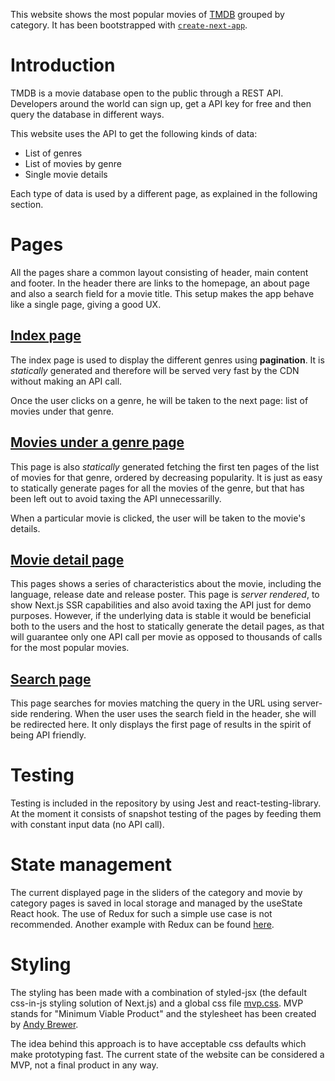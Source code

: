This website shows the most popular movies of [TMDB](https://www.themoviedb.org/) grouped by category. It has been bootstrapped with [`create-next-app`](https://github.com/vercel/next.js/tree/canary/packages/create-next-app).

# Introduction

TMDB is a movie database open to the public through a REST API. Developers around the world can sign up, get a API key for free and then query the database in different ways.

This website uses the API to get the following kinds of data:

- List of genres
- List of movies by genre
- Single movie details

Each type of data is used by a different page, as explained in the following section.

# Pages

All the pages share a common layout consisting of header, main content and footer. In the header there are links to the homepage, an about page and also a search field for a movie title. This setup makes the app behave like a single page, giving a good UX.

## [Index page](https://github.com/SGolbert/sgolbert-movie-challenge/blob/master/pages/index.js)

The index page is used to display the different genres using **pagination**. It is _statically_ generated and therefore will be served very fast by the CDN without making an API call.

Once the user clicks on a genre, he will be taken to the next page: list of movies under that genre.

## [Movies under a genre page](https://github.com/SGolbert/sgolbert-movie-challenge/blob/master/pages/categories/%5Bcategory_id%5D/%5Bgenre%5D.js)

This page is also _statically_ generated fetching the first ten pages of the list of movies for that genre, ordered by decreasing popularity. It is just as easy to statically generate pages for all the movies of the genre, but that has been left out to avoid taxing the API unnecessarilly.

When a particular movie is clicked, the user will be taken to the movie's details.

## [Movie detail page](https://github.com/SGolbert/sgolbert-movie-challenge/blob/master/pages/movies/%5Bmovie_id%5D.js)

This pages shows a series of characteristics about the movie, including the language, release date and release poster. This page is _server rendered_, to show Next.js SSR capabilities and also avoid taxing the API just for demo purposes. However, if the underlying data is stable it would be beneficial both to the users and the host to statically generate the detail pages, as that will guarantee only one API call per movie as opposed to thousands of calls for the most popular movies.

## [Search page](https://github.com/SGolbert/sgolbert-movie-challenge/blob/master/pages/search/%query%5D.js)

This page searches for movies matching the query in the URL using server-side rendering. When the user uses the search field in the header, she will be redirected here.
It only displays the first page of results in the spirit of being API friendly.

# Testing

Testing is included in the repository by using Jest and react-testing-library. At the moment it consists of snapshot testing of the pages by feeding them with constant input data (no API call).

# State management

The current displayed page in the sliders of the category and movie by category pages is saved in local storage and managed by the useState React hook. The use of Redux for such a simple use case is not recommended.
Another example with Redux can be found [here](https://github.com/SGolbert/expensify-app).

# Styling

The styling has been made with a combination of styled-jsx (the default css-in-js styling solution of Next.js) and a global css file [mvp.css](https://github.com/SGolbert/sgolbert-movie-challenge/blob/master/styles/mvp.css). MVP stands for "Minimum Viable Product" and the stylesheet has been created by [Andy Brewer](https://andybrewer.github.io/mvp/).

The idea behind this approach is to have acceptable css defaults which make prototyping fast. The current state of the website can be considered a MVP, not a final product in any way.
